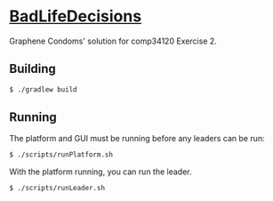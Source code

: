 # [BadLifeDecisions][repo]

Graphene Condoms' solution for comp34120 Exercise 2.

## Building

```sh
$ ./gradlew build
```

## Running

The platform and GUI must be running before any leaders can be run:

```sh
$ ./scripts/runPlatform.sh
```

With the platform running, you can run the leader.

```sh
$ ./scripts/runLeader.sh
```

[repo]: https://github.com/DarkholmeTenk/BadLifeDecisions

